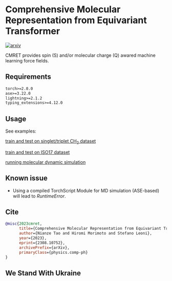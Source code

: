 # Comprehensive Molecular Representation from Equivariant Transformer

[![arxiv](https://img.shields.io/badge/arXiv-2308.10752-red)](https://arxiv.org/abs/2308.10752)

CMRET provides spin (S) and/or molecular charge (Q) awared machine learning force fields.

## Requirements
```txt
torch>=2.0.0
ase>=3.22.0
lightning>=2.1.2
typing_extensions>=4.12.0
```

## Usage
See examples:

[train and test on singlet/triplet CH<sub>2</sub> dataset](script/run_ch2.py)

[train and test on ISO17 dataset](script/run_iso17.py)

[running molecular dynamic simulation](script/molecular_dynamics.py)

## Known issue
* Using a compiled TorchScript Module for MD simulation (ASE-based) will lead to _RuntimeError_.

## Cite
```bibtex
@misc{2023cmret,
      title={Comprehensive Molecular Representation from Equivariant Transformer}, 
      author={Nianze Tao and Hiromi Morimoto and Stefano Leoni},
      year={2023},
      eprint={2308.10752},
      archivePrefix={arXiv},
      primaryClass={physics.comp-ph}
}
```

## We Stand With Ukraine